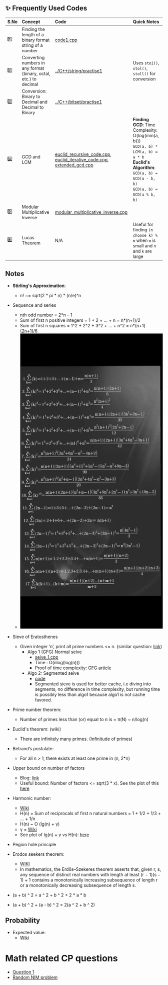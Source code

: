 ## ✨ Frequently Used Codes

| S.No | Concept | Code | Quick Notes | 
|:--|:--|:---|:---|
| 1️⃣ | Finding the length of a binary format string of a number | [code1.cpp](code1.cpp) | |
| 2️⃣ | Converting numbers in any format (binary, octal, etc.) to decimal | [../C++/string/practise1](../C++/string/practise1) | Uses `stoi()`, `stol()`, `stoll()` for conversion |
| 3️⃣ | Conversion: Binary to Decimal and Decimal to Binary | [../C++/bitset/practise1](../C++/bitset/practise1) | |
| 4️⃣ | GCD and LCM | [euclid_recursive_code.cpp](euclid_recursive_code.cpp), [euclid_iterative_code.cpp](euclid_iterative_code.cpp), [extended_gcd.cpp](extended_gcd.cpp) | **Finding GCD**: Time Complexity: O(log(min(a, b))) <br/> `GCD(a, b) * LCM(a, b) = a * b` <br/> **Euclid's Algorithm**: <br/> `GCD(a, b) = GCD(a - b, b)` <br/> `GCD(a, b) = GCD(a % b, b)` |
| 5️⃣ | Modular Multiplicative Inverse | [modular_multiplicative_inverse.cpp](modular_multiplicative_inverse.cpp) | |
| 6️⃣ | Lucas Theorem | N/A | Useful for finding `(n choose k) % m` when `m` is small and `n` and `k` are large |


## Notes
- **Stirling's Approximation**: 
    - n! ~= sqrt(2 * pi * n) * (n/e)^n
- Sequence and series
    - nth odd number = 2*n - 1
    - Sum of first n positive integers = 1 + 2 + ... + n = n*(n+1)/2
    - Sum of first n squares = 1^2 + 2^2 + 3^2 + ... + n^2 = n*(n+1)(2n+1)/6
    - ![formulae.jpg](formulae.jpg)


- Sieve of Eratosthenes
  - Given integer ‘n’, print all prime numbers <= n. (similar question: [link](https://leetcode.com/problems/count-primes/description/))
    - Algo 1 (GFG) Normal seive
      - [seive_1.cpp](seive_1.cpp)
      - Time : O(nlog(log(n)))
      - Proof of time complexity: [GFG article](https://www.geeksforgeeks.org/how-is-the-time-complexity-of-sieve-of-eratosthenes-is-nloglogn/)
    - Algo 2: Segmented seive
      - [code](segmented_seive.cpp)
      - Segmented sieve is used for better cache, i.e diving into segments, no difference in time complexity, but running time is possibly less than algo1 because algo1 is not cache favored.
  
- Prime number theorem:
  - Number of primes less than (or) equal to n is =  π(N) ~ n/log(n)
- Euclid's theorem: (wiki)
    - There are infinitely many primes. (Infinitude of primes)
- Betrand’s postulate:
    - For all n > 1, there exists at least one prime in (n, 2*n)

- Upper bound on number of factors
  - Blog: [link](https://math.stackexchange.com/questions/1699330/upper-bound-on-number-of-factors)
  - Useful bound: Number of factors <= sqrt(3 * x). See the plot of this [here](https://i.sstatic.net/0bWW9.png)

- Harmonic number:
    - [Wiki](https://en.wikipedia.org/wiki/Harmonic_number)
    - H(n) = Sum of reciprocals of first n natural numbers = 1 + 1/2 + 1/3 + … + 1/n 
    - H(n) ~ O (lg(n) + γ) 
    - γ = [Wiki](https://en.wikipedia.org/wiki/Euler%27s_constant)
    - See plot of lg(n) + γ vs H(n): [here](harmonic_number.ipynb)


- Pegion hole principle
- Erodos seekers theorem:
  - [WIKI](https://en.wikipedia.org/wiki/Erd%C5%91s%E2%80%93Szekeres_theorem)
  - In mathematics, the Erdős–Szekeres theorem asserts that, given r, s, any sequence of distinct real numbers with length at least (r − 1)(s − 1) + 1 contains a monotonically increasing subsequence of length r or a monotonically decreasing subsequence of length s. 


- (a + b) ^ 2 = a ^ 2 + b ^ 2 + 2 * a * b
- (a + b) ^ 2 + (a - b) ^ 2 = 2(a ^ 2 + b ^ 2)


## Probability
- Expected value:
  - [Wiki](https://en.wikipedia.org/wiki/Expected_value)

# Math related CP questions
- [Question 1](https://www.codechef.com/problems/LUCMAT)
- [Random NIM problem](https://www.codechef.com/problems/RANDOM_NIM)
